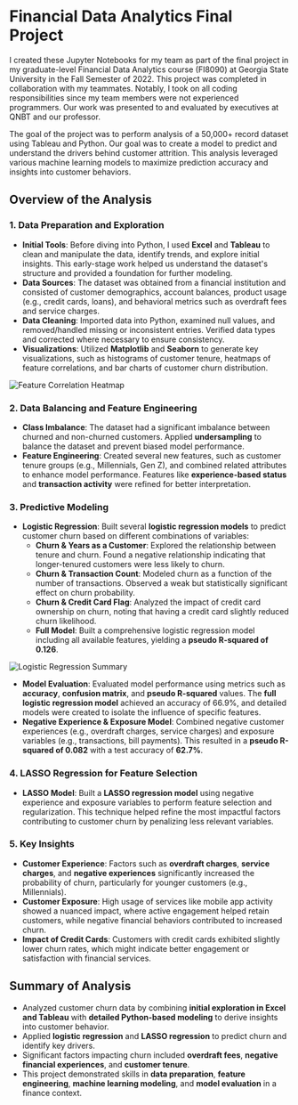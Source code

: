 # Financial Data Analytics Final Project

I created these Jupyter Notebooks for my team as part of the final project in my graduate-level Financial Data Analytics course (FI8090) at Georgia State University in the Fall Semester of 2022. This project was completed in collaboration with my teammates. Notably, I took on all coding responsibilities since my team members were not experienced programmers. Our work was presented to and evaluated by executives at QNBT and our professor.

The goal of the project was to perform analysis of a 50,000+ record dataset using Tableau and Python. Our goal was to create a model to predict and understand the drivers behind customer attrition. This analysis leveraged various machine learning models to maximize prediction accuracy and insights into customer behaviors.

## Overview of the Analysis

### 1. Data Preparation and Exploration
- **Initial Tools**: Before diving into Python, I used **Excel** and **Tableau** to clean and manipulate the data, identify trends, and explore initial insights. This early-stage work helped us understand the dataset's structure and provided a foundation for further modeling.
- **Data Sources**: The dataset was obtained from a financial institution and consisted of customer demographics, account balances, product usage (e.g., credit cards, loans), and behavioral metrics such as overdraft fees and service charges.
- **Data Cleaning**: Imported data into Python, examined null values, and removed/handled missing or inconsistent entries. Verified data types and corrected where necessary to ensure consistency.
- **Visualizations**: Utilized **Matplotlib** and **Seaborn** to generate key visualizations, such as histograms of customer tenure, heatmaps of feature correlations, and bar charts of customer churn distribution.

![Feature Correlation Heatmap](images/heatmap.png)

### 2. Data Balancing and Feature Engineering
- **Class Imbalance**: The dataset had a significant imbalance between churned and non-churned customers. Applied **undersampling** to balance the dataset and prevent biased model performance.
- **Feature Engineering**: Created several new features, such as customer tenure groups (e.g., Millennials, Gen Z), and combined related attributes to enhance model performance. Features like **experience-based status** and **transaction activity** were refined for better interpretation.

### 3. Predictive Modeling
- **Logistic Regression**: Built several **logistic regression models** to predict customer churn based on different combinations of variables:
  - **Churn & Years as a Customer**: Explored the relationship between tenure and churn. Found a negative relationship indicating that longer-tenured customers were less likely to churn.
  - **Churn & Transaction Count**: Modeled churn as a function of the number of transactions. Observed a weak but statistically significant effect on churn probability.
  - **Churn & Credit Card Flag**: Analyzed the impact of credit card ownership on churn, noting that having a credit card slightly reduced churn likelihood.
  - **Full Model**: Built a comprehensive logistic regression model including all available features, yielding a **pseudo R-squared of 0.126**.

![Logistic Regression Summary](images/logistic_regression_summary.png)

- **Model Evaluation**: Evaluated model performance using metrics such as **accuracy**, **confusion matrix**, and **pseudo R-squared** values. The **full logistic regression model** achieved an accuracy of 66.9%, and detailed models were created to isolate the influence of specific features.
- **Negative Experience & Exposure Model**: Combined negative customer experiences (e.g., overdraft charges, service charges) and exposure variables (e.g., transactions, bill payments). This resulted in a **pseudo R-squared of 0.082** with a test accuracy of **62.7%**.

### 4. LASSO Regression for Feature Selection
- **LASSO Model**: Built a **LASSO regression model** using negative experience and exposure variables to perform feature selection and regularization. This technique helped refine the most impactful factors contributing to customer churn by penalizing less relevant variables.

### 5. Key Insights
- **Customer Experience**: Factors such as **overdraft charges**, **service charges**, and **negative experiences** significantly increased the probability of churn, particularly for younger customers (e.g., Millennials).
- **Customer Exposure**: High usage of services like mobile app activity showed a nuanced impact, where active engagement helped retain customers, while negative financial behaviors contributed to increased churn.
- **Impact of Credit Cards**: Customers with credit cards exhibited slightly lower churn rates, which might indicate better engagement or satisfaction with financial services.

## Summary of Analysis
- Analyzed customer churn data by combining **initial exploration in Excel and Tableau** with **detailed Python-based modeling** to derive insights into customer behavior.
- Applied **logistic regression** and **LASSO regression** to predict churn and identify key drivers.
- Significant factors impacting churn included **overdraft fees**, **negative financial experiences**, and **customer tenure**.
- This project demonstrated skills in **data preparation**, **feature engineering**, **machine learning modeling**, and **model evaluation** in a finance context.

